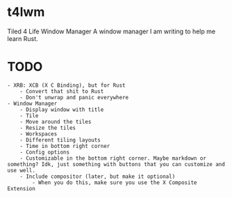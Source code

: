 # t4lwm
Tiled 4 Life Window Manager
A window manager I am writing to help me learn Rust.

# TODO
    - XRB: XCB (X C Binding), but for Rust
        - Convert that shit to Rust
        - Don't unwrap and panic everywhere
    - Window Manager
        - Display window with title
        - Tile
        - Move around the tiles
        - Resize the tiles
        - Workspaces
        - Different tiling layouts
        - Time in bottom right corner
        - Config options
        - Customizable in the bottom right corner. Maybe markdown or something? Idk, just something with buttons that you can customize and use well.
        - Include compositor (later, but make it optional)
            - When you do this, make sure you use the X Composite Extension
